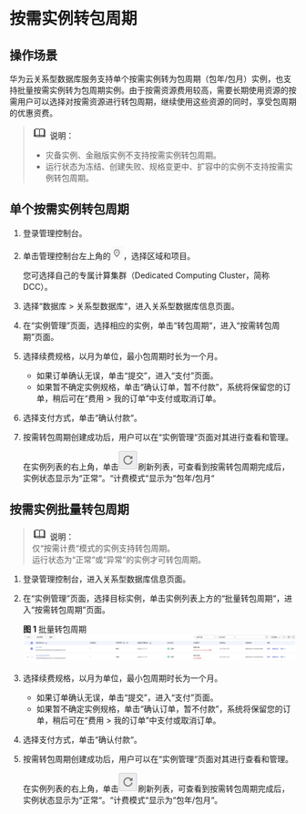 # 按需实例转包周期<a name="TOPIC_0142028177"></a>

## 操作场景<a name="section1715294212120"></a>

华为云关系型数据库服务支持单个按需实例转为包周期（包年/包月）实例，也支持批量按需实例转为包周期实例。由于按需资源费用较高，需要长期使用资源的按需用户可以选择对按需资源进行转包周期，继续使用这些资源的同时，享受包周期的优惠资费。

>![](public_sys-resources/icon-note.gif) **说明：**   
>-   灾备实例、金融版实例不支持按需实例转包周期。  
>-   运行状态为冻结、创建失败、规格变更中、扩容中的实例不支持按需实例转包周期。  

## 单个按需实例转包周期<a name="section3111630123810"></a>

1.  登录管理控制台。
2.  单击管理控制台左上角的![](figures/region.png)，选择区域和项目。

    您可选择自己的专属计算集群（Dedicated Computing Cluster，简称DCC）。

3.  选择“数据库  \>  关系型数据库“，进入关系型数据库信息页面。
4.  在“实例管理”页面，选择相应的实例，单击“转包周期“，进入“按需转包周期”页面。
5.  选择续费规格，以月为单位，最小包周期时长为一个月。
    -   如果订单确认无误，单击“提交”，进入“支付”页面。
    -   如果暂不确定实例规格，单击“确认订单，暂不付款”，系统将保留您的订单，稍后可在“费用 \> 我的订单”中支付或取消订单。

6.  选择支付方式，单击“确认付款“。
7.  按需转包周期创建成功后，用户可以在“实例管理“页面对其进行查看和管理。

    在实例列表的右上角，单击![](figures/fresh.png)刷新列表，可查看到按需转包周期完成后，实例状态显示为“正常“。“计费模式“显示为“包年/包月“


## 按需实例批量转包周期<a name="section14215641537"></a>

>![](public_sys-resources/icon-note.gif) **说明：**   
>仅“按需计费“模式的实例支持转包周期。  
>运行状态为“正常“或“异常“的实例才可转包周期。  

1.  登录管理控制台，进入关系型数据库信息页面。
2.  在“实例管理”页面，选择目标实例，单击实例列表上方的“批量转包周期“，进入“按需转包周期”页面。

    **图 1**  批量转包周期<a name="fig1164031914145"></a>  
    ![](figures/批量转包周期.png "批量转包周期")

3.  选择续费规格，以月为单位，最小包周期时长为一个月。
    -   如果订单确认无误，单击“提交”，进入“支付”页面。
    -   如果暂不确定实例规格，单击“确认订单，暂不付款”，系统将保留您的订单，稍后可在“费用 \> 我的订单”中支付或取消订单。

4.  选择支付方式，单击“确认付款“。
5.  按需转包周期创建成功后，用户可以在“实例管理“页面对其进行查看和管理。

    在实例列表的右上角，单击![](figures/fresh.png)刷新列表，可查看到按需转包周期完成后，实例状态显示为“正常“。“计费模式“显示为“包年/包月“。


